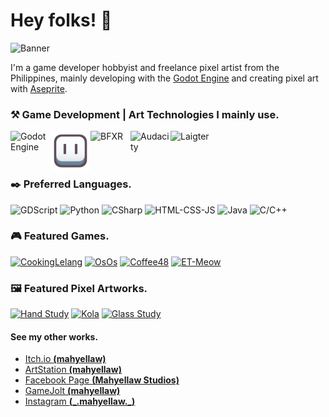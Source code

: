 # Hey folks! 🧡
<img alt="Banner" width=1920px height=540px src="https://github.com/user-attachments/assets/64b84a33-e1cc-4075-bc86-72277b18fb60" />

I'm a game developer hobbyist and freelance pixel artist from the Philippines, mainly developing with the [Godot Engine]( https://godotengine.org ) and creating pixel art with [Aseprite]( https://www.aseprite.org ).

### ⚒️ Game Development | Art Technologies I mainly use.

[<img alt="Godot Engine" align=left height="64" width="64" src="https://upload.wikimedia.org/wikipedia/commons/6/6a/Godot_icon.svg" />]( https://godotengine.org )

[<img alt="Aseprite" align=left height="64" width="64" src="https://github.com/dominickjohn/aseprite-big-sur-icon/blob/main/AsepriteSurIcon.png?raw=true" />]( https://www.aseprite.org )

[<img alt="BFXR" align=left height="64" width="64" src="https://s.getwinpcsoft.com/icons/png/128/3176/3176473.png" />]( https://www.bfxr.net )

[<img alt="Audacity" align=left height="64" width="64" src="https://upload.wikimedia.org/wikipedia/commons/f/f6/Audacity_Logo.svg" />]( https://www.audacityteam.org/download/ )

[<img alt="Laigter" align=left height="64" width="64" src="https://appimage.github.io/database/Laigter/icons/256x256/laigter.png" />]( https://azagaya.itch.io/laigter )

<br>
<br>
<br>

### ✒️ Preferred Languages.
![GDScript](https://img.shields.io/badge/-GDScript-0B790C?logo=appveyor&style=flat-square)
![Python](https://img.shields.io/badge/-Python-0B790C?logo=appveyor&style=flat-square)
![CSharp](https://img.shields.io/badge/-HTML/CSS/JS-0B790C?logo=appveyor&style=flat-square)
![HTML-CSS-JS](https://img.shields.io/badge/-CSharp-0B790C?logo=appveyor&style=flat-square)
![Java](https://img.shields.io/badge/-Java-6A790B?logo=appveyor&style=flat-square)
![C/C++](https://img.shields.io/badge/-C/C++-6A790B?logo=appveyor&style=flat-square)

### 🎮 Featured Games.
[<img alt="CookingLelang" width=220px height=175px src="https://img.itch.zone/aW1nLzE0MTYyMTExLnBuZw==/315x250%23c/6EYTXD.png" />](https://mahyellaw.itch.io/cooking-lelang)
[<img alt="OsOs" width=220px height=175px src="https://img.itch.zone/aW1nLzkxODI3MzQucG5n/315x250%23c/ft1cp7.png" />](https://mahyellaw.itch.io/one-stop-one-shop)
[<img alt="Coffee48" width=220px height=175px src="https://img.itch.zone/aW1nLzYyMTg5NjkucG5n/315x250%23c/%2BBdt7i.png" />](https://mahyellaw.itch.io/coffee-48)
[<img alt="ET-Meow" width=350px height=175px src="https://github.com/mahyellaw/mahyellaw/assets/67622030/57c485ad-9ae3-4aa7-947e-e964d44ee499" />](https://gamejolt.com/games/et_meow/638515)

### 🖼️ Featured Pixel Artworks.
[<img alt="Hand Study" width=240px height=240px src="https://pbs.twimg.com/media/FKHwwOTUcAs9vAg?format=png&name=large" />](https://twitter.com/mahyellaw/status/1486734109451776003)
[<img alt="Kola" width=240px height=240px src="https://cdnb.artstation.com/p/assets/images/images/079/452/457/large/mahyellaw-kola-stay-hydrated.jpg?1724947068" />](https://www.artstation.com/artwork/3EdN9g)
[<img alt="Glass Study" width=240px height=240px src="https://pbs.twimg.com/media/FUolDRbagAE-3lg?format=png&name=large" />](https://twitter.com/mahyellaw/status/1534079685466128386)

#### See my other works.
- [Itch.io **(mahyellaw)**]( https://mahyellaw.itch.io )
- [ArtStation **(mahyellaw)**]( https://mahyellaw.artstation.com )
- [Facebook Page **(Mahyellaw Studios)**]( https://www.facebook.com/mahyellawStudios )
- [GameJolt **(mahyellaw)**]( https://gamejolt.com/@mahyellaw )
- [Instagram **(\_.mahyellaw.\_)**]( https://www.instagram.com/_.mahyellaw._/ )
